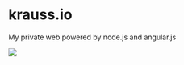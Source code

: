 krauss.io
=========

My private web powered by node.js and angular.js

![](https://www.codeship.io/projects/184efcf0-86c7-0131-954f-7e81421476c1/status)